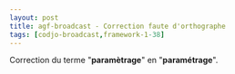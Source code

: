 ```yaml
---
layout: post
title: agf-broadcast - Correction faute d'orthographe
tags: [codjo-broadcast,framework-1-38]
---
```

Correction du terme "**paramètrage**" en "**paramétrage**".